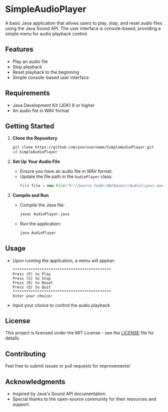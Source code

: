 # SimpleAudioPlayer

A basic Java application that allows users to play, stop, and reset audio files using the Java Sound API. The user interface is console-based, providing a simple menu for audio playback control.

## Features

- Play an audio file
- Stop playback
- Reset playback to the beginning
- Simple console-based user interface

## Requirements

- Java Development Kit (JDK) 8 or higher
- An audio file in WAV format

## Getting Started

1. **Clone the Repository**
   ```bash
   git clone https://github.com/yourusername/SimpleAudioPlayer.git
   cd SimpleAudioPlayer
   ```

2. **Set Up Your Audio File**
   - Ensure you have an audio file in WAV format.
   - Update the file path in the `AudioPlayer` class:
     ```java
     File file = new File("E:\\Source Code\\Netbeans\\Audio\\your-audio-file.wav");
     ```

3. **Compile and Run**
   - Compile the Java file:
     ```bash
     javac AudioPlayer.java
     ```
   - Run the application:
     ```bash
     java AudioPlayer
     ```

## Usage

- Upon running the application, a menu will appear:
  ```
  ********************************************
  Press (P) to Play   
  Press (S) to Stop   
  Press (R) to Reset  
  Press (Q) to Quit   
  ********************************************
  Enter your choice: 
  ```
- Input your choice to control the audio playback.

## License

This project is licensed under the MIT License - see the [LICENSE](LICENSE) file for details.

## Contributing

Feel free to submit issues or pull requests for improvements! 

## Acknowledgments

- Inspired by Java's Sound API documentation.
- Special thanks to the open-source community for their resources and support.
